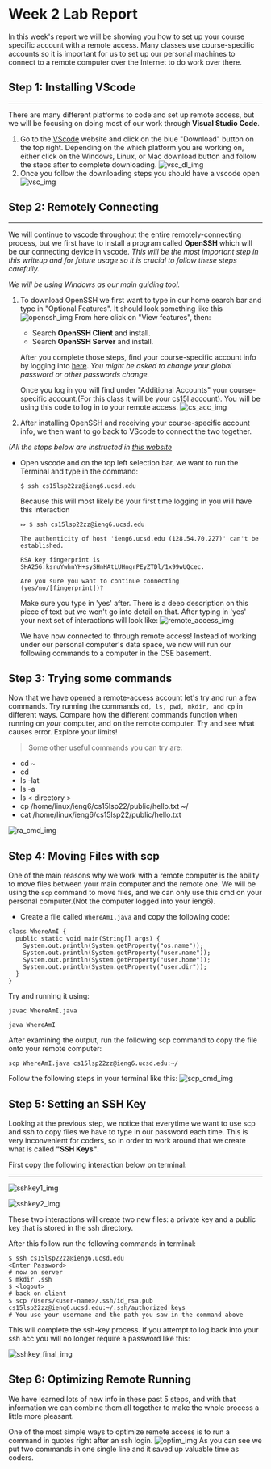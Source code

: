 # **Week 2 Lab Report**

In this week's report we will be showing you how to set up your course specific account with a remote access. Many classes use course-specific accounts so it is important for us to set up our personal machines to connect to a remote computer over the Internet to do work over there.

## Step 1: Installing VScode
-----------------------
There are many different platforms to code and set up remote access, but we will be focusing on doing most of our work through **Visual Studio Code**. 

1. Go to the [VScode](https://code.visualstudio.com/) website and click on the blue "Download" button on the top right. Depending on the which platform you are working on, either click on the Windows, Linux, or Mac download button and follow the steps after to complete downloading.
![vsc_dl_img](https://i.gyazo.com/96854060b685094b15a128b501d88065.png)
2. Once you follow the downloading steps you should have a vscode open 
![vsc_img](https://i.gyazo.com/f773976eb1c082363ab47e258a29cd25.png)

## Step 2: Remotely Connecting
----------
We will continue to vscode throughout the entire remotely-connecting process, but we first have to install a program called **OpenSSH** which will be our connecting device in vscode. *This will be the most important step in this writeup and for future usage so it is crucial to follow these steps carefully.*

*We will be using Windows as our main guiding tool.*
1. To download OpenSSH we first want to type in our home search bar and type in "Optional Features". It should look something like this ![openssh_img](https://i.gyazo.com/c3cce5d8a5fddb057b09909bcf0fded1.png)
From here click on "View features", then:
    * Search **OpenSSH Client** and install.
    * Search **OpenSSH Server** and install.

    After you complete those steps, find your course-specific account info by logging into [here](https://sdacs.ucsd.edu/~icc/index.php). *You might be asked to change your global password or other passwords change.*

    Once you log in you will find under "Additional Accounts" your course-specific account.(For this class it will be your cs15l account). You will be using this code to log in to your remote access. ![cs_acc_img](https://i.gyazo.com/2e3a6628589f2a078c68b82ae54237b6.png)

2. After installing OpenSSH and receiving your course-specific account info, we then want to go back to VScode to connect the two together. 

*(All the steps below are instructed in [this website](https://code.visualstudio.com/docs/remote/ssh#_connect-to-a-remote-host)*

* Open vscode and on the top left selection bar, we want to run the Terminal and type in the command:

    `$ ssh cs15lsp22zz@ieng6.ucsd.edu`
    
    Because this will most likely be your first time logging in you will have this interaction 
    ```
    ⤇ $ ssh cs15lsp22zz@ieng6.ucsd.edu

    The authenticity of host 'ieng6.ucsd.edu (128.54.70.227)' can't be established.

    RSA key fingerprint is SHA256:ksruYwhnYH+sySHnHAtLUHngrPEyZTDl/1x99wUQcec.

    Are you sure you want to continue connecting (yes/no/[fingerprint])?
    ```
    Make sure you type in 'yes' after. There is a deep description on this piece of text but we won't go into detail on that. After typing in 'yes' your next set of interactions will look like:
    ![remote_access_img](https://i.gyazo.com/eb9775a68c888e5681afdf6d3d9d8e35.png)

    We have now connected to through remote access! Instead of working under our personal computer's data space, we now will run our following commands to a computer in the CSE basement. 

## Step 3: Trying some commands

Now that we have opened a remote-access account let's try and run a few commands. Try running the commands `cd, ls, pwd, mkdir, and cp` in different ways. Compare how the different commands function when running on *your* computer, and on the remote computer. Try and see what causes error. Explore your limits! 

>Some other useful commands you can try are:
- cd ~
- cd
- ls -lat
- ls -a
- ls < directory >
- cp /home/linux/ieng6/cs15lsp22/public/hello.txt ~/
- cat /home/linux/ieng6/cs15lsp22/public/hello.txt

![ra_cmd_img](https://i.gyazo.com/1f87c70117d5302681b059651e40b4c9.png)

## Step 4: Moving Files with scp
One of the main reasons why we work with a remote computer is the ability to move files between your main computer and the remote one. We will be using the `scp` command to move files, and we can only use this cmd on your personal computer.(Not the computer logged into your ieng6). 

- Create a file called `WhereAmI.java` and copy the following code:

```
class WhereAmI {
  public static void main(String[] args) {
    System.out.println(System.getProperty("os.name"));
    System.out.println(System.getProperty("user.name"));
    System.out.println(System.getProperty("user.home"));
    System.out.println(System.getProperty("user.dir"));
  }
}
```
Try and running it using:

`javac WhereAmI.java`

`java WhereAmI`

After examining the output, run the following scp command to copy the file onto your remote computer: 

`scp WhereAmI.java cs15lsp22zz@ieng6.ucsd.edu:~/`

Follow the following steps in your terminal like this: 
![scp_cmd_img](https://i.gyazo.com/40e22c3b56f85716827c3a0d2349f8d1.png)

## Step 5: Setting an SSH Key
Looking at the previous step, we notice that everytime we want to use scp and ssh to copy files we have to type in our password each time. This is very inconvenient for coders, so in order to work around that we create what is called **"SSH Keys"**. 

First copy the following interaction below on terminal: 

-------

![sshkey1_img](https://i.gyazo.com/9e804092ffbe8ecc68e1f0dcbda75aba.png)

![sshkey2_img](https://i.gyazo.com/843d5e11d5badf469f51a420a9caa41e.png)

These two interactions will create two new files: a private key and a public key that is stored in the ssh directory. 

After this follow run the following commands in terminal:
```
$ ssh cs15lsp22zz@ieng6.ucsd.edu
<Enter Password>
# now on server
$ mkdir .ssh
$ <logout>
# back on client
$ scp /Users/<user-name>/.ssh/id_rsa.pub cs15lsp22zz@ieng6.ucsd.edu:~/.ssh/authorized_keys
# You use your username and the path you saw in the command above
```
This will complete the ssh-key process. If you attempt to log back into your ssh acc you will no longer require a password like this:

![sshkey_final_img](https://i.gyazo.com/5056af74052d11729d8179ec6c325143.png)


## Step 6: Optimizing Remote Running
We have learned lots of new info in these past 5 steps, and with that information we can combine them all together to make the whole process a little more pleasant. 

One of the most simple ways to optimize remote access is to run a command in quotes right after an ssh login.
![optim_img](https://i.gyazo.com/fadf3163a4fc1d6e8f90204f7584e2fd.png)
As you can see we put two commands in one single line and it saved up valuable time as coders.
